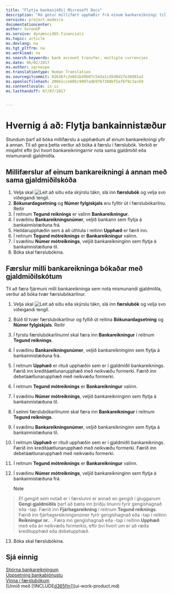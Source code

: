 ```yaml
---
title: "Flytja bankasjóði| Microsoft Docs"
description: "Þú getur millifært upphæðir frá einum bankareikningi til annars, meðal annars í ólíkum gjaldmiðlum, með því að bóka millifærsluna í færslubókina."
services: project-madeira
documentationcenter: 
author: SorenGP
ms.service: dynamics365-financials
ms.topic: article
ms.devlang: na
ms.tgt_pltfrm: na
ms.workload: na
ms.search.keywords: bank account transfer, multiple currencies
ms.date: 06/02/2017
ms.author: sgroespe
ms.translationtype: Human Translation
ms.sourcegitcommit: 81636fc2e661bd9b07c54da1cd5d0d27e30d01a2
ms.openlocfilehash: 20661cce60bc9007adb9767388bf5af6f9c3acb9
ms.contentlocale: is-is
ms.lasthandoff: 07/07/2017


---
```

# <a name="how-to-transfer-bank-funds"></a>Hvernig á að: Flytja bankainnistæður
Stundum þarf að bóka millifærslu á upphæðum af einum bankareikningi yfir á annan. Til að gera þetta verður að bóka á færslu í færslubók. Verkið er misjafnt eftir því hvort bankareikningarnir nota sama gjaldmiðil eða mismunandi gjaldmiðla.

## <a name="to-post-a-transfer-between-bank-accounts-with-the-same-currency-code"></a>Millifærslur af einum bankareikningi á annan með sama gjaldmiðilskóða
1. Velja skal ![Leit að síðu eða skýrslu](media/ui-search/search_small.png "Leit að síðu eða skýrslu táknið") tákn, slá inn **færslubók** og velja svo viðeigandi tengil.
2. **Bókunardagsetning** og **Númer fylgiskjals** eru fylltir út í færslubókarlínu. Reitir
3. Í reitnum **Tegund reiknings** er valinn **Bankareikningur**.
4. Í svæðinu **Bankareikningsnúmer**,  veljið bankann sem flytja á bankainnistæðuna frá.
5. Heildarupphæðin sem á að úthluta í reitinn  **Upphæð** er færð inn.
6. Í reitnum **Tegund mótreiknings** er **Bankareikningur** valinn.
7. Í svæðinu **Númer mótreiknings**,  veljið bankareikninginn sem flytja á bankainnistæðuna til.
8. Bóka skal færslubókina.

## <a name="to-post-a-transfer-between-bank-accounts-with-different-currency-codes"></a>Færslur milli bankareikninga bókaðar með gjaldmiðilskótum
Til að færa fjármuni milli bankareikninga sem nota mismunandi gjaldmiðla, verður að bóka tvær færslubókarlínur.

1. Velja skal ![Leit að síðu eða skýrslu](media/ui-search/search_small.png "Leit að síðu eða skýrslu táknið") tákn, slá inn **færslubók** og velja svo viðeigandi tengil.
2. Búið til tvær færslubókarlínur og fyllið út reitina **Bókunardagsetning** og **Númer fylgiskjals**. Reitir
3. Í fyrstu færslubókarlínunni skal færa inn **Bankareikningur** í reitnum **Tegund reiknings**.
4. Í svæðinu **Bankareikningsnúmer**,  veljið bankareikninginn sem flytja á bankainnistæðuna frá.
5. Í reitnum **Upphæð** er rituð upphæðin sem er í gjaldmiðli bankareiknings. Færið inn kreditáætlunarupphæð með neikvæðu formerki. Færið inn debetáætlunarupphæð með neikvæðu formerki.
6. Í reitnum **Tegund mótreiknings** er **Bankareikningur** valinn.
7. Í svæðinu **Númer mótreiknings**,  veljið bankareikninginn sem flytja á bankainnistæðuna til.
8. Í seinni færslubókarlínunni skal færa inn **Bankareikningur** í reitnum **Tegund reiknings**.
9. Í svæðinu **Bankareikningsnúmer**,  veljið bankareikninginn sem flytja á bankainnistæðuna til.
10. Í reitnum **Upphæð** er rituð upphæðin sem er í gjaldmiðli bankareiknings. Færið inn kreditáætlunarupphæð með neikvæðu formerki. Færið inn debetáætlunarupphæð með neikvæðu formerki.
11. Í reitnum **Tegund mótreiknings** er **Bankareikningur** valinn.  
12. Í svæðinu **Númer mótreiknings**,  veljið bankareikninginn sem flytja á bankainnistæðuna frá.

    > [!NOTE]  
>   Ef gengið sem notað er í færslunni er annað en gengið í glugganum **Gengi gjaldmiðils** þarf að bæta inn þriðju línunni fyrir gengishagnað eða -tap. Færið inn **Fjárhagsreikning** í reitnum **Tegund reiknings**. Færið inn fjárhagsreikningsnúmer fyrir gengishagnað eða -tap í reitinn **Reikningur nr.**. . Færa inn gengishagnað eða -tap í reitinn **Upphæð** með eða án neikvæðs formerkis, eftir því hvort um er að ræða kreditupphæð eða debetupphæð.
13. Bóka skal færslubókina.

## <a name="see-also"></a>Sjá einnig
[Stjórna bankareikningum](bank-manage-bank-accounts.md)  
[Uppsetning bankaþjónustu](bank-setup-banking.md)  
[Vinna í færslubókum](ui-work-general-journals.md)  
[Unnið með [!INCLUDE[d365fin](includes/d365fin_md.md)]](ui-work-product.md)

